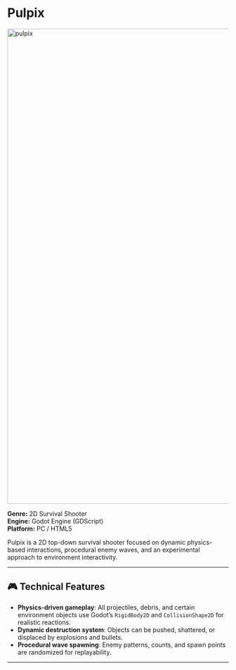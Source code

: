 # Pulpix

<img width="1920" height="1080" alt="pulpix" src="https://github.com/user-attachments/assets/7490a372-ff1f-4c9f-987d-721b21505c98" />

**Genre:** 2D Survival Shooter  
**Engine:** Godot Engine (GDScript)  
**Platform:** PC / HTML5  

Pulpix is a 2D top-down survival shooter focused on dynamic physics-based interactions, procedural enemy waves, and an experimental approach to environment interactivity.

---

## 🎮 Technical Features

- **Physics-driven gameplay**: All projectiles, debris, and certain environment objects use Godot’s `RigidBody2D` and `CollisionShape2D` for realistic reactions.
- **Dynamic destruction system**: Objects can be pushed, shattered, or displaced by explosions and bullets.
- **Procedural wave spawning**: Enemy patterns, counts, and spawn points are randomized for replayability.

---

